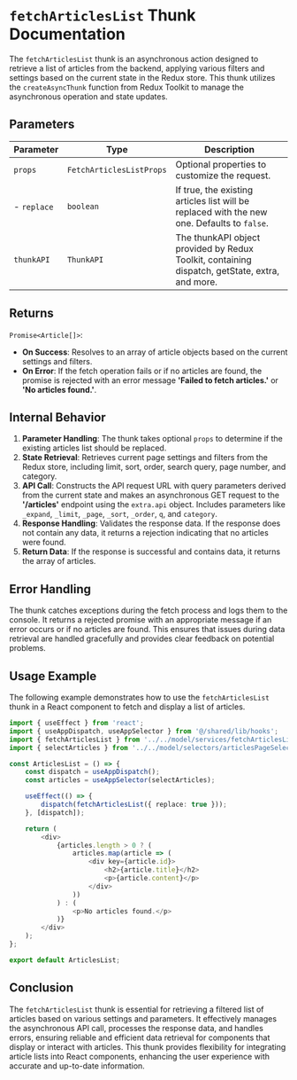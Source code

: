 # `fetchArticlesList` Thunk Documentation

The `fetchArticlesList` thunk is an asynchronous action designed to retrieve a list of articles from the backend, applying various filters and settings based on the current state in the Redux store. This thunk utilizes the `createAsyncThunk` function from Redux Toolkit to manage the asynchronous operation and state updates.

## Parameters

| Parameter        | Type                      | Description                                                                                       |
|------------------|---------------------------|---------------------------------------------------------------------------------------------------|
| `props`          | `FetchArticlesListProps`  | Optional properties to customize the request.                                                    |
| - `replace`      | `boolean`                 | If true, the existing articles list will be replaced with the new one. Defaults to `false`.       |
| `thunkAPI`       | `ThunkAPI`                | The thunkAPI object provided by Redux Toolkit, containing dispatch, getState, extra, and more.    |

## Returns

`Promise<Article[]>`:
- **On Success**: Resolves to an array of article objects based on the current settings and filters.
- **On Error**: If the fetch operation fails or if no articles are found, the promise is rejected with an error message **'Failed to fetch articles.'** or **'No articles found.'**.

## Internal Behavior

1. **Parameter Handling**: The thunk takes optional `props` to determine if the existing articles list should be replaced.
2. **State Retrieval**: Retrieves current page settings and filters from the Redux store, including limit, sort, order, search query, page number, and category.
3. **API Call**: Constructs the API request URL with query parameters derived from the current state and makes an asynchronous GET request to the **'/articles'** endpoint using the `extra.api` object. Includes parameters like `_expand`, `_limit`, `_page`, `_sort`, `_order`, `q`, and `category`.
4. **Response Handling**: Validates the response data. If the response does not contain any data, it returns a rejection indicating that no articles were found.
5. **Return Data**: If the response is successful and contains data, it returns the array of articles.

## Error Handling

The thunk catches exceptions during the fetch process and logs them to the console. It returns a rejected promise with an appropriate message if an error occurs or if no articles are found. This ensures that issues during data retrieval are handled gracefully and provides clear feedback on potential problems.

## Usage Example

The following example demonstrates how to use the `fetchArticlesList` thunk in a React component to fetch and display a list of articles.

```typescript jsx
import { useEffect } from 'react';
import { useAppDispatch, useAppSelector } from '@/shared/lib/hooks';
import { fetchArticlesList } from '../../model/services/fetchArticlesList/fetchArticlesList';
import { selectArticles } from '../../model/selectors/articlesPageSelectors';

const ArticlesList = () => {
    const dispatch = useAppDispatch();
    const articles = useAppSelector(selectArticles);

    useEffect(() => {
        dispatch(fetchArticlesList({ replace: true }));
    }, [dispatch]);

    return (
        <div>
            {articles.length > 0 ? (
                articles.map(article => (
                    <div key={article.id}>
                        <h2>{article.title}</h2>
                        <p>{article.content}</p>
                    </div>
                ))
            ) : (
                <p>No articles found.</p>
            )}
        </div>
    );
};

export default ArticlesList;
```
## Conclusion
The `fetchArticlesList` thunk is essential for retrieving a filtered list of articles based on various settings and parameters. It effectively manages the asynchronous API call, processes the response data, and handles errors, ensuring reliable and efficient data retrieval for components that display or interact with articles. This thunk provides flexibility for integrating article lists into React components, enhancing the user experience with accurate and up-to-date information.
